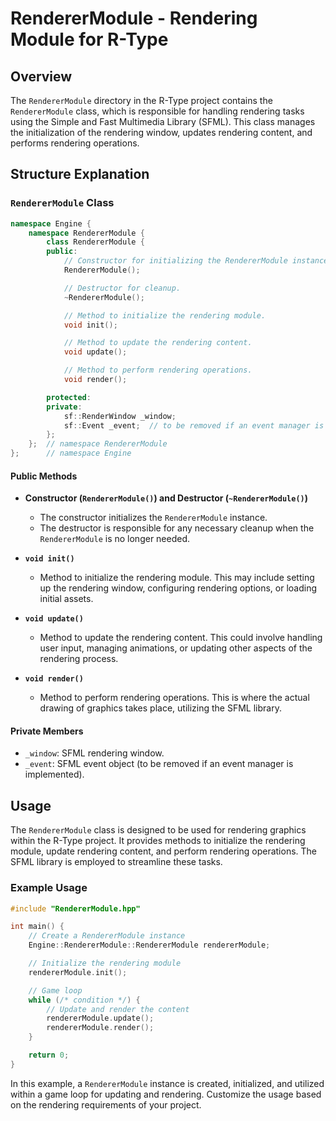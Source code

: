 # RendererModule - Rendering Module for R-Type

## Overview

The `RendererModule` directory in the R-Type project contains the `RendererModule` class, which is responsible for handling rendering tasks using the Simple and Fast Multimedia Library (SFML). This class manages the initialization of the rendering window, updates rendering content, and performs rendering operations.

## Structure Explanation

### `RendererModule` Class

```cpp
namespace Engine {
    namespace RendererModule {
        class RendererModule {
        public:
            // Constructor for initializing the RendererModule instance.
            RendererModule();

            // Destructor for cleanup.
            ~RendererModule();

            // Method to initialize the rendering module.
            void init();

            // Method to update the rendering content.
            void update();

            // Method to perform rendering operations.
            void render();

        protected:
        private:
            sf::RenderWindow _window;
            sf::Event _event;  // to be removed if an event manager is implemented.
        };
    };  // namespace RendererModule
};      // namespace Engine
```

#### Public Methods

- **Constructor (`RendererModule()`) and Destructor (`~RendererModule()`)**
  - The constructor initializes the `RendererModule` instance.
  - The destructor is responsible for any necessary cleanup when the `RendererModule` is no longer needed.

- **`void init()`**
  - Method to initialize the rendering module. This may include setting up the rendering window, configuring rendering options, or loading initial assets.

- **`void update()`**
  - Method to update the rendering content. This could involve handling user input, managing animations, or updating other aspects of the rendering process.

- **`void render()`**
  - Method to perform rendering operations. This is where the actual drawing of graphics takes place, utilizing the SFML library.

#### Private Members

- `_window`: SFML rendering window.
- `_event`: SFML event object (to be removed if an event manager is implemented).

## Usage

The `RendererModule` class is designed to be used for rendering graphics within the R-Type project. It provides methods to initialize the rendering module, update rendering content, and perform rendering operations. The SFML library is employed to streamline these tasks.

### Example Usage

```cpp
#include "RendererModule.hpp"

int main() {
    // Create a RendererModule instance
    Engine::RendererModule::RendererModule rendererModule;

    // Initialize the rendering module
    rendererModule.init();

    // Game loop
    while (/* condition */) {
        // Update and render the content
        rendererModule.update();
        rendererModule.render();
    }

    return 0;
}
```

In this example, a `RendererModule` instance is created, initialized, and utilized within a game loop for updating and rendering. Customize the usage based on the rendering requirements of your project.